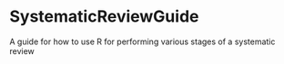 # SystematicReviewGuide
A guide for how to use R for performing various stages of a systematic review
